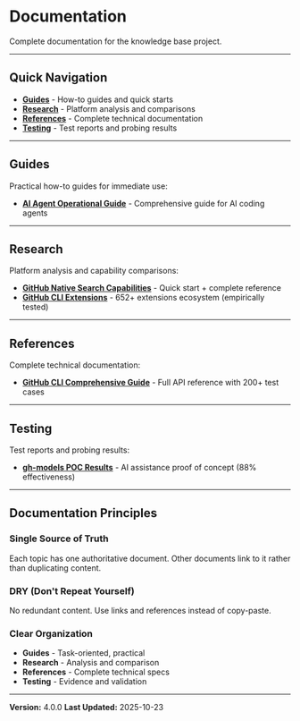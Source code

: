 # Documentation

Complete documentation for the knowledge base project.

---

## Quick Navigation

- **[Guides](/docs/guides/)** - How-to guides and quick starts
- **[Research](/docs/research/)** - Platform analysis and comparisons
- **[References](/docs/references/)** - Complete technical documentation
- **[Testing](/docs/testing/)** - Test reports and probing results

---

## Guides

Practical how-to guides for immediate use:

- **[AI Agent Operational Guide](/docs/guides/AI_AGENT_OPERATIONAL_GUIDE.md)** - Comprehensive guide for AI coding agents

---

## Research

Platform analysis and capability comparisons:

- **[GitHub Native Search Capabilities](/docs/research/GITHUB_NATIVE_SEARCH_CAPABILITIES.md)** - Quick start + complete reference
- **[GitHub CLI Extensions](/docs/research/GITHUB_CLI_EXTENSIONS.md)** - 652+ extensions ecosystem (empirically tested)

---

## References

Complete technical documentation:

- **[GitHub CLI Comprehensive Guide](/docs/references/github-cli-issues-comprehensive-guide.md)** - Full API reference with 200+ test cases

---

## Testing

Test reports and probing results:

- **[gh-models POC Results](/docs/testing/GH-MODELS-POC-RESULTS.md)** - AI assistance proof of concept (88% effectiveness)

---

## Documentation Principles

### Single Source of Truth

Each topic has one authoritative document. Other documents link to it rather than duplicating content.

### DRY (Don't Repeat Yourself)

No redundant content. Use links and references instead of copy-paste.

### Clear Organization

- **Guides** - Task-oriented, practical
- **Research** - Analysis and comparison
- **References** - Complete technical specs
- **Testing** - Evidence and validation

---

**Version:** 4.0.0
**Last Updated:** 2025-10-23
